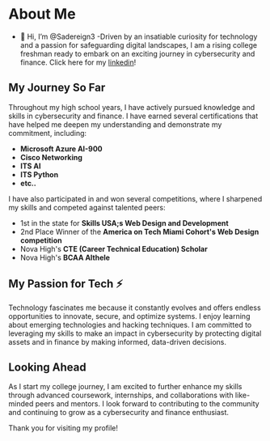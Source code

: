 
<!---
Sadereign3/Sadereign3 is a ✨ special ✨ repository because its `README.md` (this file) appears on your GitHub profile.
You can click the Preview link to take a look at your changes.
--->
# About Me
- 👋 Hi, I’m @Sadereign3
-Driven by an insatiable curiosity for technology and a passion for safeguarding digital landscapes, I am a rising college freshman ready to embark on an exciting journey in cybersecurity and finance.
Click here for my [linkedin](http://https://www.linkedin.com/in/sade-watson-626563242/ "linkedin")!

## My Journey So Far

Throughout my high school years, I have actively pursued knowledge and skills in cybersecurity and finance. I have earned several certifications that have helped me deepen my understanding and demonstrate my commitment, including:

- **Microsoft Azure AI-900**
- **Cisco Networking**
- **ITS AI**
- **ITS Python**
- **etc..**

I have also participated in and won several competitions, where I sharpened my skills and competed against talented peers:

- 1st in the state for **Skills USA;s Web Design and Development**
- 2nd Place Winner of the **America on Tech Miami Cohort's Web Design competition**
- Nova High's **CTE (Career Technical Education) Scholar**
- Nova High's **BCAA Althele**


## My Passion for Tech ⚡

Technology fascinates me because it constantly evolves and offers endless opportunities to innovate, secure, and optimize systems. I enjoy learning about emerging technologies and hacking techniques. I am committed to leveraging my skills to make an impact in cybersecurity by protecting digital assets and in finance by making informed, data-driven decisions.

## Looking Ahead

As I start my college journey, I am excited to further enhance my skills through advanced coursework, internships, and collaborations with like-minded peers and mentors. I look forward to contributing to the community and continuing to grow as a cybersecurity and finance enthusiast.

Thank you for visiting my profile!

``` ⬤
